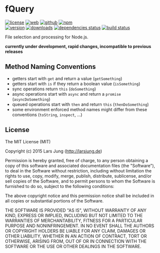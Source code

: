 # fQuery

[![license][license-img]][github] [![web][web-img]][web] [![github][github-img]][github] [![npm][npm-img]][npm]  
[![version][npm-v-img]][npm] [![downloads][npm-dm-img]][npm] [![dependencies status][gemnasium-img]][gemnasium] [![build status][travis-img]][travis]

File selection and processing for Node.js.

**currently under development, rapid changes, incompatible to previous releases**


## Method Naming Conventions

* getters start with `get` and return a value (`getSomething`)
* getters start with `is` if they return a boolean value (`isSomething`)
* sync operations return `this` (`doSomething`)
* async operations start with `async` and return a `promise` (`asyncDoSomething`)
* queued operations start with `then` and return `this` (`thenDoSomething`)
* some environment enforced method names might differ from these conventions (`toString`, `inspect`, ...)


## License
The MIT License (MIT)

Copyright (c) 2015 Lars Jung (http://larsjung.de)

Permission is hereby granted, free of charge, to any person obtaining a copy
of this software and associated documentation files (the "Software"), to deal
in the Software without restriction, including without limitation the rights
to use, copy, modify, merge, publish, distribute, sublicense, and/or sell
copies of the Software, and to permit persons to whom the Software is
furnished to do so, subject to the following conditions:

The above copyright notice and this permission notice shall be included in
all copies or substantial portions of the Software.

THE SOFTWARE IS PROVIDED "AS IS", WITHOUT WARRANTY OF ANY KIND, EXPRESS OR
IMPLIED, INCLUDING BUT NOT LIMITED TO THE WARRANTIES OF MERCHANTABILITY,
FITNESS FOR A PARTICULAR PURPOSE AND NONINFRINGEMENT. IN NO EVENT SHALL THE
AUTHORS OR COPYRIGHT HOLDERS BE LIABLE FOR ANY CLAIM, DAMAGES OR OTHER
LIABILITY, WHETHER IN AN ACTION OF CONTRACT, TORT OR OTHERWISE, ARISING FROM,
OUT OF OR IN CONNECTION WITH THE SOFTWARE OR THE USE OR OTHER DEALINGS IN
THE SOFTWARE.


[web]: http://larsjung.de/fquery/
[github]: https://github.com/lrsjng/fquery
[npm]: https://www.npmjs.org/package/fquery
[gemnasium]: https://gemnasium.com/lrsjng/fquery
[travis]: https://travis-ci.org/lrsjng/fquery

[license-img]: https://img.shields.io/badge/license-MIT-a0a060.svg?style=flat-square
[web-img]: https://img.shields.io/badge/web-larsjung.de/fquery-a0a060.svg?style=flat-square
[github-img]: https://img.shields.io/badge/github-lrsjng/fquery-a0a060.svg?style=flat-square
[npm-img]: https://img.shields.io/badge/npm-fquery-a0a060.svg?style=flat-square

[npm-v-img]: https://img.shields.io/npm/v/fquery.svg?style=flat-square
[npm-dm-img]: https://img.shields.io/npm/dm/fquery.svg?style=flat-square
[gemnasium-img]: https://img.shields.io/gemnasium/lrsjng/fquery.svg?style=flat-square
[travis-img]: https://img.shields.io/travis/lrsjng/fquery.svg?style=flat-square
